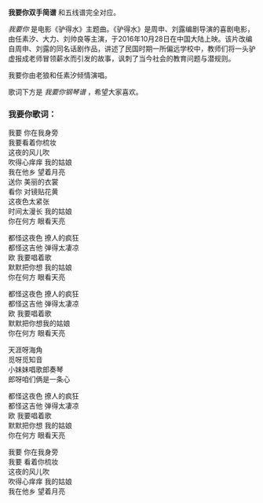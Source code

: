 

**我要你双手简谱** 和五线谱完全对应。

_我要你_
是电影《驴得水》主题曲。《驴得水》是周申、刘露编剧导演的喜剧电影，由任素汐、大力、刘帅良等主演，于2016年10月28日在中国大陆上映。该片改编自周申、刘露的同名话剧作品，讲述了民国时期一所偏远学校中，教师们将一头驴虚报成老师冒领薪水而引发的故事，讽刺了当今社会的教育问题与潜规则。

我要你由老狼和任素汐倾情演唱。

歌词下方是 _我要你钢琴谱_ ，希望大家喜欢。

### 我要你歌词：

我要 你在我身旁  
我要看着你梳妆  
这夜的风儿吹  
吹得心痒痒 我的姑娘  
我在他乡 望着月亮  
送你 美丽的衣裳  
看你 对镜贴花黄  
这夜色太紧张  
时间太漫长 我的姑娘  
你在何方 眼看天亮

都怪这夜色 撩人的疯狂  
都怪这吉他 弹得太凄凉  
欧 我要唱着歌  
默默把你想 我的姑娘  
你在何方 眼看天亮

都怪这夜色 撩人的疯狂  
都怪这吉他 弹得太凄凉  
欧 我要唱着歌  
默默把你想我的姑娘  
你在何方 眼看天亮

天涯呀海角  
觅呀觅知音  
小妹妹唱歌郎奏琴  
郎呀咱们俩是一条心

都怪这夜色 撩人的疯狂  
都怪这吉他 弹得太凄凉  
欧 我要唱着歌  
默默把你想 我的姑娘  
你在何方 眼看天亮

我要 你在我身旁  
我要 看着你梳妆  
这夜的风儿吹  
吹得心痒痒 我的姑娘  
我在他乡 望着月亮

